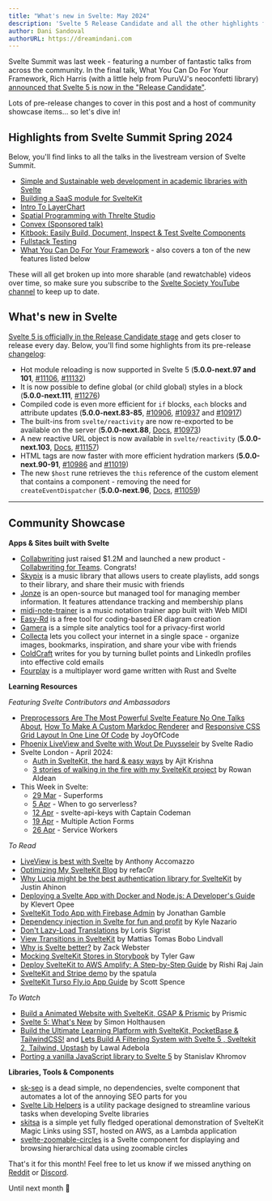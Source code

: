 ```yaml
---
title: "What's new in Svelte: May 2024"
description: 'Svelte 5 Release Candidate and all the other highlights from Svelte Summit Spring'
author: Dani Sandoval
authorURL: https://dreamindani.com
---
```


Svelte Summit was last week - featuring a number of fantastic talks from across the community. In the final talk, What You Can Do For Your Framework, Rich Harris (with a little help from PuruVJ's neoconfetti library) [announced that Svelte 5 is now in the "Release Candidate"](https://www.youtube.com/live/gkJ09joGBZ4?si=O5HR0PF-TDvNdVNf&t=8898).

Lots of pre-release changes to cover in this post and a host of community showcase items... so let's dive in!

## Highlights from Svelte Summit Spring 2024

Below, you'll find links to all the talks in the livestream version of Svelte Summit.

- [Simple and Sustainable web development in academic libraries with Svelte](https://www.youtube.com/live/gkJ09joGBZ4?si=ha0iruRIXv2Mql1w&t=894)
- [Building a SaaS module for SvelteKit](https://www.youtube.com/live/gkJ09joGBZ4?si=bqRe0Fbykm9sUqZS&t=1517)
- [Intro To LayerChart](https://www.youtube.com/live/gkJ09joGBZ4?si=o3rn0WqGBBQckF_2&t=2680)
- [Spatial Programming with Threlte Studio](https://www.youtube.com/live/gkJ09joGBZ4?si=dBL-EfWTLtu4fYSt&t=4026)
- [Convex (Sponsored talk)](https://www.youtube.com/live/gkJ09joGBZ4?si=5KKpLYXi0fLQqwZZ&t=4891)
- [Kitbook: Easily Build, Document, Inspect & Test Svelte Components](https://www.youtube.com/live/gkJ09joGBZ4?si=NMhjp5rBWgf3lV76&t=5903)
- [Fullstack Testing](https://www.youtube.com/live/gkJ09joGBZ4?si=8p5CRD9z-LADsMtO&t=6749)
- [What You Can Do For Your Framework](https://www.youtube.com/live/gkJ09joGBZ4?si=h4LKM12I_vJBBLZ-&t=8515) - also covers a ton of the new features listed below

These will all get broken up into more sharable (and rewatchable) videos over time, so make sure you subscribe to the [Svelte Society YouTube channel](https://www.youtube.com/@SvelteSociety/featured) to keep up to date.

## What's new in Svelte

[Svelte 5 is officially in the Release Candidate stage](https://svelte-5-preview.vercel.app/docs/introduction) and gets closer to release every day. Below, you'll find some highlights from its pre-release [changelog](https://github.com/sveltejs/svelte/blob/main/packages/svelte/CHANGELOG.md):

- Hot module reloading is now supported in Svelte 5 (**5.0.0-next.97 and 101**, [#11106](https://github.com/sveltejs/svelte/pull/11106), [#11132](https://github.com/sveltejs/svelte/pull/11132))
- It is now possible to define global (or child global) styles in a block (**5.0.0-next.111**, [#11276](https://github.com/sveltejs/svelte/pull/11276))
- Compiled code is even more efficient for `if` blocks, `each` blocks and attribute updates (**5.0.0-next.83-85**, [#10906](https://github.com/sveltejs/svelte/pull/10906), [#10937](https://github.com/sveltejs/svelte/pull/10937) and [#10917](https://github.com/sveltejs/svelte/pull/10917))
- The built-ins from `svelte/reactivity` are now re-exported to be available on the server (**5.0.0-next.88**, [Docs](https://svelte-5-preview.vercel.app/docs/imports#svelte-reactivity), [#10973](https://github.com/sveltejs/svelte/pull/10973))
- A new reactive URL object is now available in `svelte/reactivity` (**5.0.0-next.103**, [Docs](https://svelte-5-preview.vercel.app/docs/imports#svelte-reactivity), [#11157](https://github.com/sveltejs/svelte/pull/11157))
- HTML tags are now faster with more efficient hydration markers (**5.0.0-next.90-91**, [#10986](https://github.com/sveltejs/svelte/pull/10986) and [#11019](https://github.com/sveltejs/svelte/pull/11019))
- The new `$host` rune retrieves the `this` reference of the custom element that contains a component - removing the need for `createEventDispatcher` (**5.0.0-next.96**, [Docs](https://svelte-5-preview.vercel.app/docs/runes#host), [#11059](https://github.com/sveltejs/svelte/pull/11059))


---

## Community Showcase

**Apps & Sites built with Svelte**

- [Collabwriting](https://www.reddit.com/r/sveltejs/comments/1c6zylc/weve_just_raised_12m_launched_new_product_2year/) just raised $1.2M and launched a new product - [Collabwriting for Teams](https://www.producthunt.com/posts/collabwriting-for-teams). Congrats!
- [Skypix](https://github.com/GhostWalker562/css475-music-library) is a music library that allows users to create playlists, add songs to their library, and share their music with friends
- [Jonze](https://github.com/Pelps12/jonze) is an open-source but managed tool for managing member information. It features attendance tracking and membership plans
- [midi-note-trainer](https://github.com/TeemuKoivisto/midi-note-trainer) is a music notation trainer app built with Web MIDI
- [Easy-Rd](https://easyrd.dev/) is a free tool for coding-based ER diagram creation
- [Gamera](https://gamera.app/) is a simple site analytics tool for a privacy-first world
- [Collecta](https://collecta.space/) lets you collect your internet in a single space - organize images, bookmarks, inspiration, and share your vibe with friends
- [ColdCraft](https://coldcraft.ai/) writes for you by turning bullet points and LinkedIn profiles into effective cold emails
- [Fourplay](https://github.com/kilroyjones/fourplay) is a multiplayer word game written with Rust and Svelte 


**Learning Resources**

_Featuring Svelte Contributors and Ambassadors_
- [Preprocessors Are The Most Powerful Svelte Feature No One Talks About](https://www.youtube.com/watch?v=FNIwqQx7mOo), [How To Make A Custom Markdoc Renderer](https://www.youtube.com/watch?v=mWt7jsgZIWw) and [Responsive CSS Grid Layout In One Line Of Code](https://www.youtube.com/watch?v=b9N1qLTVhvs) by JoyOfCode
- [Phoenix LiveView and Svelte with Wout De Puysseleir](https://www.svelteradio.com/episodes/phoenix-liveview-and-svelte-with-wout-de-puysseleir) by Svelte Radio
- Svelte London - April 2024:
  - [Auth in SvelteKit, the hard & easy ways](https://www.youtube.com/live/IJh7w6DtOIs?si=Y7f0U3y8FUGtdU_X&t=191) by Ajit Krishna
  - [3 stories of walking in the fire with my SvelteKit project](https://www.youtube.com/live/IJh7w6DtOIs?si=uOoqnEa1MWUZsHJp&t=1993) by Rowan Aldean
- This Week in Svelte:
  - [29 Mar](https://www.youtube.com/watch?v=OqwVuE2I5lM) - Superforms
  - [5 Apr](https://www.youtube.com/watch?v=MmiBRw8aoXI) - When to go serverless?
  - [12 Apr](https://www.youtube.com/watch?v=WQFjaM1-Hm0) - svelte-api-keys with Captain Codeman
  - [19 Apr](https://www.youtube.com/watch?v=r_snb9XDX6Q) - Multiple Action Forms
  - [26 Apr](https://www.youtube.com/watch?v=TbZpK-LtCME) - Service Workers


_To Read_

- [LiveView is best with Svelte](https://blog.sequin.io/liveview-is-best-with-svelte/) by Anthony Accomazzo
- [Optimizing My SvelteKit Blog](https://www.refact0r.dev/blog/optimizing-sveltekit) by refac0r
- [Why Lucia might be the best authentication library for SvelteKit](https://omrecipes.dev/blog/lucia-best-auth-library-sveltekit) by Justin Ahinon
- [Deploying a Svelte App with Docker and Node.js: A Developer's Guide](https://www.klevertopee.com/post?id=d85fccb0-ed24-4175-8165-b601e661a37d) by Klevert Opee
- [SvelteKit Todo App with Firebase Admin](https://code.build/p/sveltekit-todo-app-with-firebase-admin-tqdc5j) by Jonathan Gamble
- [Dependency injection in Svelte for fun and profit](https://kylenazario.com/blog/dependency-injection-in-svelte) by Kyle Nazario
- [Don't Lazy-Load Translations](https://inlang.com/g/mqlyfa7l/guide-lorissigrist-dontlazyload) by Loris Sigrist
- [View Transitions in SvelteKit](https://thnee.se/sveltekit-view-transitions) by Mattias Tomas Bobo Lindvall
- [Why is Svelte better?](https://www.zackwebster.com/blogs/why-is-svelte-better) by Zack Webster
- [Mocking SvelteKit Stores in Storybook](https://tylergaw.com/blog/mocking-sveltekit-stores-in-storybook/) by Tyler Gaw
- [Deploy SvelteKit to AWS Amplify: A Step-by-Step Guide](https://www.launchfa.st/blog/deploy-sveltekit-aws-amplify) by Rishi Raj Jain
- [SvelteKit and Stripe demo](https://www.thespatula.io/projects/sveltekit-stripe-demo/demo/) by the spatula
- [SvelteKit Turso Fly.io App Guide](https://scottspence.com/posts/sveltekit-turso-flyio-app-guide) by Scott Spence


_To Watch_

- [Build a Animated Website with SvelteKit, GSAP & Prismic](https://www.youtube.com/watch?v=v5Ncz5AcXjI) by Prismic
- [Svelte 5: What's New](https://www.youtube.com/watch?v=kvFqpaTP0a0) by Simon Holthausen
- [Build the Ultimate Learning Platform with SvelteKit, PocketBase & TailwindCSS!](https://www.youtube.com/watch?v=b2ftRSX1iZ0&t=47s) and [Lets Build A Filtering System with Svelte 5 , Sveltekit 2, Tailwind, Upstash](https://www.youtube.com/watch?v=5urk4ui_l5o) by Lawal Adebola
- [Porting a vanilla JavaScript library to Svelte 5](https://www.youtube.com/watch?v=apIJlWJ3HgQ) by Stanislav Khromov


**Libraries, Tools & Components**

- [sk-seo](https://github.com/TheDahoom/Sveltekit-seo/) is a dead simple, no dependencies, svelte component that automates a lot of the annoying SEO parts for you
- [Svelte Lib Helpers](https://github.com/shinokada/svelte-lib-helpers) is a utility package designed to streamline various tasks when developing Svelte libraries
- [skitsa](https://github.com/michaelcuneo/sveltekit-sst-auth) is a simple yet fully fledged operational demonstration of SvelteKit Magic Links using SST, hosted on AWS, as a Lambda application
- [svelte-zoomable-circles](https://www.npmjs.com/package/svelte-zoomable-circles) is a Svelte component for displaying and browsing hierarchical data using zoomable circles


That's it for this month! Feel free to let us know if we missed anything on [Reddit](https://www.reddit.com/r/sveltejs/) or [Discord](https://discord.gg/svelte).

Until next month 👋
